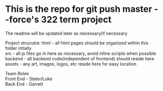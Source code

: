 # This is the repo for git push master --force's 322 term project<br>
The readme will be updated later as necessary/if necessary

Project strucutre:
	html - all html pages should be organized within this folder intially <br>
	src - all js files go in here as necessary, avoid inline scripts when possible<br>
	backend - all backend code(independent of frontend) should reside here<br>
	assets - any art, images, logos, etc reside here for easy location<br>

Team Roles <br>
Front End - Slater/Luke <br>
Back End - Garrett <br>